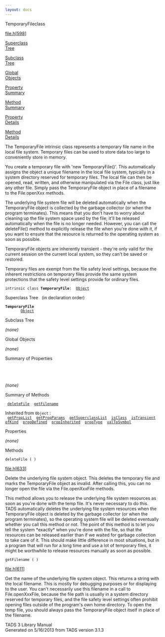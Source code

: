 ```yaml
---
layout: docs
---
```

<span class="title">TemporaryFile</span><span class="type">class</span>

[file.h](../file/file.h.html)\[[598](../source/file.h.html#598)\]

[Superclass  
Tree](#_SuperClassTree_)

[Subclass  
Tree](#_SubClassTree_)

[Global  
Objects](#_ObjectSummary_)

[Property  
Summary](#_PropSummary_)

[Method  
Summary](#_MethodSummary_)

[Property  
Details](#_Properties_)

[Method  
Details](#_Methods_)

<div class="fdesc">

The TemporaryFile intrinsic class represents a temporary file name in
the local file system. Temporary files can be used to store data too
large to conveniently store in memory.

You create a temporary file with 'new TemporaryFile()'. This
automatically assigns the object a unique filename in the local file
system, typically in a system directory reserved for temporary files.
The local file can then be opened, read, written, and otherwise
manipulated via the File class, just like any other file. Simply pass
the TemporaryFile object in place of a filename to the File.openXxx
methods.

The underlying file system file will be deleted automatically when the
TemporaryFile object is collected by the garbage collector (or when the
program terminates). This means that you don't have to worry about
cleaning up the file system space used by the file; it'll be released
automatically when the file is no longer needed. However, you can call
the deleteFile() method to explicitly release the file when you're done
with it, if you want to ensure that the resource is returned to the
operating system as soon as possible.

TemporaryFile objects are inherently transient - they're only valid for
the current session on the current local system, so they can't be saved
or restored.

Temporary files are exempt from the file safety level settings, because
the inherent restrictions on temporary files provide the same system
protections that the safety level settings provide for ordinary files.

`intrinsic class `**`TemporaryFile`**` :   `[`Object`](../object/Object.html)

</div>

<span id="_SuperClassTree_"></span>

<div class="mjhd">

<span class="hdln">Superclass Tree</span>   (in declaration order)

</div>

**`TemporaryFile`**  
`         `[`Object`](../object/Object.html)  
<span id="_SubClassTree_"></span>

<div class="mjhd">

<span class="hdln">Subclass Tree</span>  

</div>

*(none)* <span id="_ObjectSummary_"></span>

<div class="mjhd">

<span class="hdln">Global Objects</span>  

</div>

*(none)* <span id="_PropSummary_"></span>

<div class="mjhd">

<span class="hdln">Summary of Properties</span>  

</div>

` `

` `

*(none)* <span id="_MethodSummary_"></span>

<div class="mjhd">

<span class="hdln">Summary of Methods</span>  

</div>

` `[`deleteFile`](#deleteFile)`  `[`getFilename`](#getFilename)`  `

Inherited from `Object` :  
` `[`getPropList`](../object/Object.html#getPropList)`  `[`getPropParams`](../object/Object.html#getPropParams)`  `[`getSuperclassList`](../object/Object.html#getSuperclassList)`  `[`isClass`](../object/Object.html#isClass)`  `[`isTransient`](../object/Object.html#isTransient)`  `[`ofKind`](../object/Object.html#ofKind)`  `[`propDefined`](../object/Object.html#propDefined)`  `[`propInherited`](../object/Object.html#propInherited)`  `[`propType`](../object/Object.html#propType)`  `[`valToSymbol`](../object/Object.html#valToSymbol)`  `

<span id="_Properties_"></span>

<div class="mjhd">

<span class="hdln">Properties</span>  

</div>

*(none)* <span id="_Methods_"></span>

<div class="mjhd">

<span class="hdln">Methods</span>  

</div>

<span id="deleteFile"></span>

`deleteFile ( )`

[file.h](../file/file.h.html)\[[633](../source/file.h.html#633)\]

<div class="desc">

Delete the underlying file system object. This deletes the temporary
file and marks the TemporaryFile object as invalid. After calling this,
you can no longer open the file via the File.openXxxFile methods.

This method allows you to release the underlying file system resources
as soon as you're done with the temp file. It's never necessary to do
this. TADS automatically deletes the underlying file system resources
when the TemporaryFile object is deleted by the garbage collector (or
when the program terminates), so the operating system file will be
deleted eventually whether you call this method or not. The point of
this method is to let you tell the system \*exactly\* when you're done
with the file, so that the resources can be released earlier than if we
waited for garbage collection to take care of it. This should make
little difference in most situations, but in a program that will run for
a long time and use a lot of temporary files, it might be worthwhile to
release resources manually as soon as possible.

</div>

<span id="getFilename"></span>

`getFilename ( )`

[file.h](../file/file.h.html)\[[611](../source/file.h.html#611)\]

<div class="desc">

Get the name of the underlying file system object. This returns a string
with the local filename. This is mostly for debugging purposes or for
displaying to the user. You can't necessarily use this filename in a
call to File.openXxxFile, because the file path is usually in a system
directory reserved for temporary files, and the file safety level
settings often prohibit opening files outside of the program's own home
directory. To open the temp file, you should always pass the
TemporaryFile object itself in place of the filename.

</div>

<div class="ftr">

TADS 3 Library Manual  
Generated on 5/16/2013 from TADS version 3.1.3

</div>
